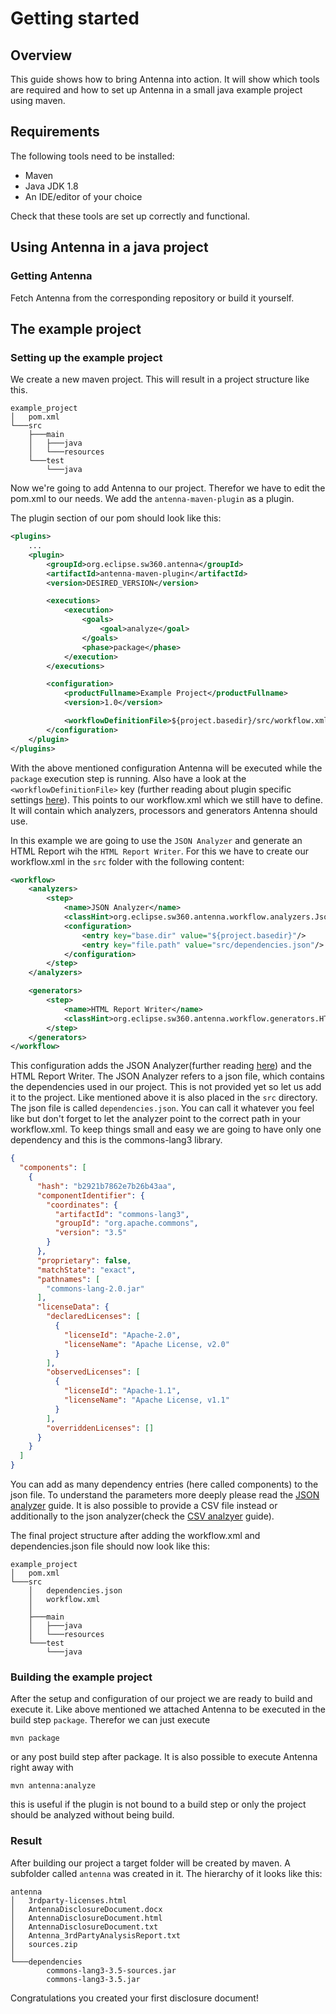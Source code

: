 # Getting started

## Overview

This guide shows how to bring Antenna into action. It will show which tools are required and how to set up
Antenna in a small java example project using maven.

## Requirements

The following tools need to be installed:

- Maven
- Java JDK 1.8
- An IDE/editor of your choice

Check that these tools are set up correctly and functional.


## Using Antenna in a java project

### Getting Antenna

Fetch Antenna from the corresponding repository or build it yourself.

## The example project
### Setting up the example project

We create a new maven project. This will result in a project structure like this.

```
example_project
│   pom.xml
└───src
    ├───main
    │   ├───java
    │   └───resources
    └───test
        └───java
```

Now we're going to add Antenna to our project. Therefor we have to edit the pom.xml to our needs. We add the `antenna-maven-plugin` as a plugin.

The plugin section of our pom should look like this:

```xml
<plugins>
    ...
    <plugin>
        <groupId>org.eclipse.sw360.antenna</groupId>
        <artifactId>antenna-maven-plugin</artifactId>
        <version>DESIRED_VERSION</version>

        <executions>
            <execution>
                <goals>
                    <goal>analyze</goal>
                </goals>
                <phase>package</phase>
            </execution>
        </executions>

        <configuration>
            <productFullname>Example Project</productFullname>
            <version>1.0</version>

            <workflowDefinitionFile>${project.basedir}/src/workflow.xml</workflowDefinitionFile>
        </configuration>
    </plugin>
</plugins>
```

With the above mentioned configuration Antenna will be executed while the `package` execution step is running. Also have a look at the
`<workflowDefinitionFile>` key (further reading about plugin specific settings [here][toolconfig]). This points to our workflow.xml which we still have to define. It will contain which analyzers, processors and
generators Antenna should use.

In this example we are going to use the `JSON Analyzer` and generate an HTML Report wih the `HTML Report Writer`. For this we have to create our workflow.xml in the `src` folder with the following content:

```xml
<workflow>
    <analyzers>
        <step>
            <name>JSON Analyzer</name>
            <classHint>org.eclipse.sw360.antenna.workflow.analyzers.JsonAnalyzer</classHint>
            <configuration>
                <entry key="base.dir" value="${project.basedir}"/>
                <entry key="file.path" value="src/dependencies.json"/>
            </configuration>
        </step>
    </analyzers>

    <generators>
        <step>
            <name>HTML Report Writer</name>
            <classHint>org.eclipse.sw360.antenna.workflow.generators.HTMLReportGenerator</classHint>
        </step>
    </generators>
</workflow>
```

This configuration adds the JSON Analyzer(further reading [here][jsonanalyzer]) and the HTML Report Writer. The JSON Analyzer refers to a json file, which
contains the dependencies used in our project. This is not provided yet so let us add it to the project. Like mentioned above it is also placed in the `src` directory.
The json file is called `dependencies.json`. You can call it whatever you feel like but don't forget to let the analyzer point to the correct path in your workflow.xml. To keep things small and easy
we are going to have only one dependency and this is the commons-lang3 library.

```json
{
  "components": [
    {
      "hash": "b2921b7862e7b26b43aa",
      "componentIdentifier": {
        "coordinates": {
          "artifactId": "commons-lang3",
          "groupId": "org.apache.commons",
          "version": "3.5"
        }
      },
      "proprietary": false,
      "matchState": "exact",
      "pathnames": [
        "commons-lang-2.0.jar"
      ],
      "licenseData": {
        "declaredLicenses": [
          {
            "licenseId": "Apache-2.0",
            "licenseName": "Apache License, v2.0"
          }
        ],
        "observedLicenses": [
          {
            "licenseId": "Apache-1.1",
            "licenseName": "Apache License, v1.1"
          }
        ],
        "overriddenLicenses": []
      }
    }
  ]
}
```

You can add as many dependency entries (here called components) to the json file. To understand the parameters more deeply please read the
[JSON analyzer][jsonanalyzer] guide. It is also possible to provide a CSV file instead or additionally to the json analyzer(check the [CSV analzyer][csvanalyzer] guide).

The final project structure after adding the workflow.xml and dependencies.json file should now look like this:

```
example_project
│   pom.xml
└───src
    │   dependencies.json
    │   workflow.xml
    │
    ├───main
    │   ├───java
    │   └───resources
    └───test
        └───java
```

### Building the example project

After the setup and configuration of our project we are ready to build and execute it. Like above mentioned we attached Antenna to be executed in the
build step `package`. Therefor we can just execute

```
mvn package
```

or any post build step after package. It is also possible to execute Antenna right away with

```
mvn antenna:analyze
```

this is useful if the plugin is not bound to a build step or only the project should be analyzed without being build.

### Result

After building our project a target folder will be created by maven. A subfolder called `antenna` was created in it.
The hierarchy of it looks like this:

```
antenna
│   3rdparty-licenses.html
│   AntennaDisclosureDocument.docx
│   AntennaDisclosureDocument.html
│   AntennaDisclosureDocument.txt
│   Antenna_3rdPartyAnalysisReport.txt
│   sources.zip
│
└───dependencies
        commons-lang3-3.5-sources.jar
        commons-lang3-3.5.jar
```

Congratulations you created your first disclosure document!

[workflow]: workflow-configuration.html
[jsonanalyzer]: json-analyzer-step.html
[mavenplugin]: external/antenna-maven-plugin/index.html
[toolconfig]: tool-configuration.html
[csvanalyzer]: csv-analyzer-step.html
